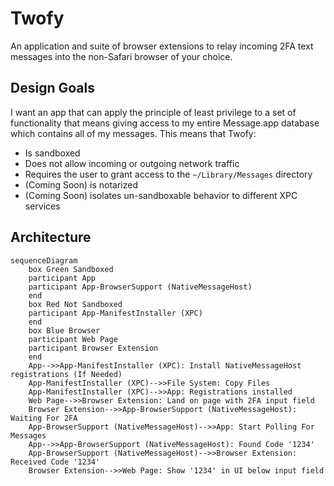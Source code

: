 # Twofy

An application and suite of browser extensions to relay incoming 2FA text messages into the non-Safari browser of your choice.

## Design Goals

I want an app that can apply the principle of least privilege to a set of functionality that means giving access to my entire Message.app database which contains all of my messages. This means that Twofy:

- Is sandboxed
- Does not allow incoming or outgoing network traffic
- Requires the user to grant access to the `~/Library/Messages` directory
- (Coming Soon) is notarized
- (Coming Soon) isolates un-sandboxable behavior to different XPC services

## Architecture

```mermaid
sequenceDiagram
    box Green Sandboxed
    participant App
    participant App-BrowserSupport (NativeMessageHost)
    end
    box Red Not Sandboxed
    participant App-ManifestInstaller (XPC)
    end
    box Blue Browser
    participant Web Page
    participant Browser Extension
    end
    App-->>App-ManifestInstaller (XPC): Install NativeMessageHost registrations (If Needed)
    App-ManifestInstaller (XPC)-->>File System: Copy Files
    App-ManifestInstaller (XPC)-->>App: Registrations installed
    Web Page-->>Browser Extension: Land on page with 2FA input field
    Browser Extension-->>App-BrowserSupport (NativeMessageHost): Waiting For 2FA
    App-BrowserSupport (NativeMessageHost)-->>App: Start Polling For Messages
    App-->>App-BrowserSupport (NativeMessageHost): Found Code '1234'
    App-BrowserSupport (NativeMessageHost)-->>Browser Extension: Received Code '1234'
    Browser Extension-->>Web Page: Show '1234' in UI below input field
```
